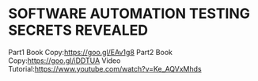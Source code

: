 # SOFTWARE AUTOMATION TESTING SECRETS REVEALED
Part1 Book Copy:https://goo.gl/EAv1g8
Part2 Book Copy:https://goo.gl/iDDTUA
Video Tutorial:https://www.youtube.com/watch?v=Ke_AQVxMhds

